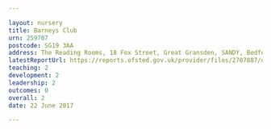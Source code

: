 ```yaml
---

layout: nursery
title: Barneys Club
urn: 259707
postcode: SG19 3AA
address: The Reading Rooms, 18 Fox Street, Great Gransden, SANDY, Bedfordshire, SG19 3AA
latestReportUrl: https://reports.ofsted.gov.uk/provider/files/2707887/urn/259707.pdf
teaching: 2
development: 2
leadership: 2
outcomes: 0
overall: 2
date: 22 June 2017

---
```

